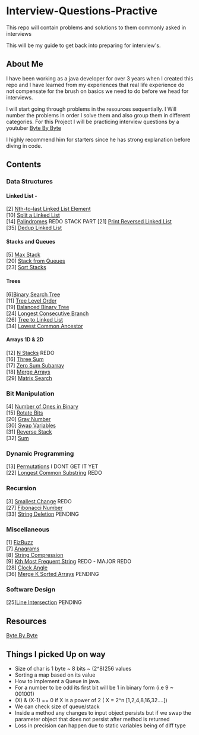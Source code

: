 # Interview-Questions-Practive
This repo will contain problems and solutions to them commonly asked in interviews

This will be my guide to get back into preparing for interview's. 

## About Me

I have been working as a java developer for over 3 years when I created this repo and I 
have learned from my experiences that real life experience do not compensate for the 
brush on basics we need to do before we head for interviews. 

I will start going through problems in the resources sequentially. I Will number the problems 
in order I solve them and also group them in different categories. For this Project I will be 
practicing interview questions by a youtuber [Byte By Byte](https://www.youtube.com/channel/UCWSYAntBbdd2SLYUqPIxo0w/featured)

I highly recommend him for starters since he has strong explanation before diving in code. 

## Contents

### Data Structures

#### Linked List - 
[2] [Nth-to-last Linked List Element](https://www.youtube.com/watch?v=i7v1UWlaYrI&t)<br>
[10] [Split a Linked List](https://www.youtube.com/watch?v=lMxYBLqt1Mg) <br>
[14] [Palindromes](https://www.youtube.com/watch?v=Os5FM4KQtxw&t) REDO STACK PART
[21] [Print Reversed Linked List](https://www.youtube.com/watch?v=IR2X5Mw3StY)<br>
[35] [Dedup Linked List](https://www.youtube.com/watch?v=2X9cdj6Ng0w)

#### Stacks and Queues
[5] [Max Stack](https://www.youtube.com/watch?v=0bpDvc2VjPU)<br>
[20] [Stack from Queues](https://www.youtube.com/watch?v=Qk7obcDReHE)<br>
[23] [Sort Stacks](https://www.youtube.com/watch?v=nll-b4GeiX4)<br>


#### Trees
[6][Binary Search Tree](https://www.youtube.com/watch?v=dB9aikwZttY)<br>
[11] [Tree Level Order](https://www.youtube.com/watch?v=eltLoCIDIes)<br>
[19] [Balanced Binary Tree](https://www.youtube.com/watch?v=nOcFiGl5Vy4)<br>
[24] [Longest Consecutive Branch](https://www.youtube.com/watch?v=r2Vn6ztdSP0)<br>
[26] [Tree to Linked List](https://www.youtube.com/watch?v=Dte6EF1nHNo)<br>
[34] [Lowest Common Ancestor](https://www.youtube.com/watch?v=zHP9vhpUKEQ)

#### Arrays 1D & 2D
[12] [N Stacks](https://www.youtube.com/watch?v=DxW7VAsdX0o) REDO <br>
[16] [Three Sum](https://www.youtube.com/watch?v=-AMHUdZc9ss)<br>
[17] [Zero Sum Subarray](https://www.youtube.com/watch?v=hLcYp67wCcM)<br>
[18] [Merge Arrays](https://www.youtube.com/watch?v=rZ9lcXCWSUg)<br>
[29] [Matrix Search](https://www.youtube.com/watch?v=bK7BCWICvpQ)

### Bit Manipulation
[4] [Number of Ones in Binary](https://www.youtube.com/watch?v=8iWIpkFgZ64)<br>
[15] [Rotate Bits](https://www.youtube.com/watch?v=uDqUb50Bmvs) <br>
[20] [Gray Number](https://www.youtube.com/watch?v=LqxtPV8xKeI)<br>
[30] [Swap Variables](https://www.youtube.com/watch?v=DtnH3V_Vjek)<br>
[31] [Reverse Stack](https://www.youtube.com/watch?v=dQsZP8UvHVk)<br>
[32] [Sum](https://www.youtube.com/watch?v=te4q1ivGons)

### Dynamic Programming

[13] [Permutations](https://www.youtube.com/watch?v=IPWmrjE1_MU) I DONT GET IT YET<br>
[22] [Longest Common Substring](https://www.youtube.com/watch?v=aVFWW3pBQFo) REDO <br>

### Recursion
[3] [Smallest Change](https://www.youtube.com/watch?v=qH7fVuYlOOc) REDO <br/>
[27] [Fibonacci Number](https://www.youtube.com/watch?v=Nki9hhW-tAI)<br>
[33] [String Deletion](https://www.youtube.com/watch?v=A6fDK8Vc7-U) PENDING <br>


### Miscellaneous
[1] [FizBuzz](https://www.youtube.com/watch?v=c0OMPDLef08)<br>
[7] [Anagrams](https://www.youtube.com/watch?v=6W_Fve7qIe4)<br>
[8] [String Compression](https://www.youtube.com/watch?v=XMKMgzU1uiw)<br>
[9] [Kth Most Frequent String](https://www.youtube.com/watch?v=HlBG2O8ydhw) REDO - MAJOR REDO <br/>
[28] [Clock Angle](https://www.youtube.com/watch?v=LFAhxzqvyps)<br>
[36] [Merge K Sorted Arrays](https://www.youtube.com/watch?v=6bvnZzwiKzs) PENDING

### Software Design
[25][Line Intersection](https://www.youtube.com/watch?v=OOtD38U5VWk) PENDING<br>

## Resources
[Byte By Byte](https://www.youtube.com/channel/UCWSYAntBbdd2SLYUqPIxo0w/featured)



## Things I picked Up on way
* Size of char is 1 byte ~ 8 bits ~ (2^8)256 values
* Sorting a map based on its value
* How to implement a Queue in java.
* For a number to be odd its first bit will be 1 in binary form (i.e 9 ~ 001001)
* (X) & (X-1) == 0 if X is a power of 2 ( X = 2^n [1,2,4,8,16,32....]) 
* We can check size of queue/stack
* Inside a method any changes to input object persists but if we swap the parameter object that does not persist after method is returned 
* Loss in precision can happen due to static variables being of diff type